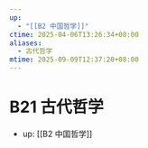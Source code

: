 ```yaml
---
up:
  - "[[B2 中国哲学]]"
ctime: 2025-04-06T13:26:34+08:00
aliases:
  - 古代哲学
mtime: 2025-09-09T12:37:20+08:00
---
```


# B21 古代哲学

- up: [[B2 中国哲学]]
